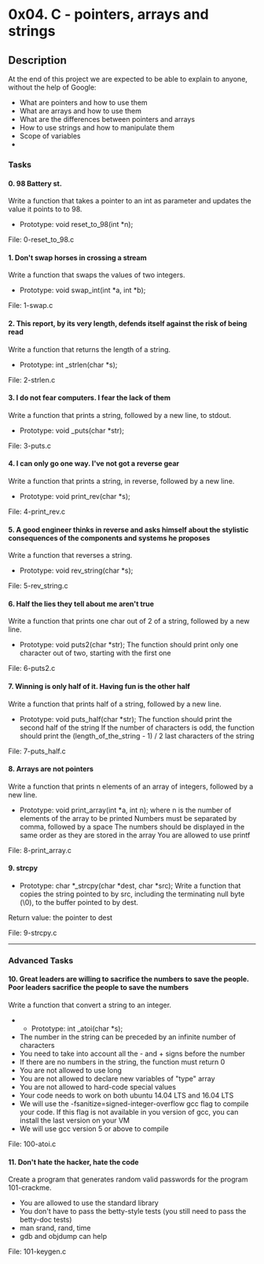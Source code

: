 # 0x04. C - pointers, arrays and strings
## Description
At the end of this project we are expected to be able to explain to anyone, without the help of Google:
- What are pointers and how to use them
- What are arrays and how to use them
- What are the differences between pointers and arrays
- How to use strings and how to manipulate them
- Scope of variables
- 

### Tasks
#### 0. 98 Battery st.

Write a function that takes a pointer to an int as parameter and updates the value it points to to 98.

- Prototype: void reset_to_98(int *n);

File: 0-reset_to_98.c

#### 1. Don't swap horses in crossing a stream

Write a function that swaps the values of two integers.

- Prototype: void swap_int(int *a, int *b);

File: 1-swap.c

#### 2. This report, by its very length, defends itself against the risk of being read

Write a function that returns the length of a string.

- Prototype: int _strlen(char *s);

File: 2-strlen.c

#### 3. I do not fear computers. I fear the lack of them

Write a function that prints a string, followed by a new line, to stdout.

- Prototype: void _puts(char *str);

File: 3-puts.c

#### 4. I can only go one way. I've not got a reverse gear

Write a function that prints a string, in reverse, followed by a new line.

- Prototype: void print_rev(char *s);

File: 4-print_rev.c

#### 5. A good engineer thinks in reverse and asks himself about the stylistic consequences of the components and systems he proposes

Write a function that reverses a string.

- Prototype: void rev_string(char *s);

File: 5-rev_string.c

#### 6. Half the lies they tell about me aren't true

Write a function that prints one char out of 2 of a string, followed by a new line.
- Prototype: void puts2(char *str);
The function should print only one character out of two, starting with the first one

File: 6-puts2.c

#### 7. Winning is only half of it. Having fun is the other half

Write a function that prints half of a string, followed by a new line.

- Prototype: void puts_half(char *str);
The function should print the second half of the string
If the number of characters is odd, the function should print the (length_of_the_string - 1) / 2 last characters of the string

File: 7-puts_half.c

#### 8. Arrays are not pointers

Write a function that prints n elements of an array of integers, followed by a new line.

- Prototype: void print_array(int *a, int n);
where n is the number of elements of the array to be printed
Numbers must be separated by comma, followed by a space
The numbers should be displayed in the same order as they are stored in the array
You are allowed to use printf

File: 8-print_array.c

#### 9. strcpy

- Prototype: char *_strcpy(char *dest, char *src);
Write a function that copies the string pointed to by src, including the terminating null byte (\0), to the buffer pointed to by dest.

Return value: the pointer to dest

File: 9-strcpy.c

___
### Advanced Tasks
#### 10. Great leaders are willing to sacrifice the numbers to save the people. Poor leaders sacrifice the people to save the numbers

Write a function that convert a string to an integer.

- - Prototype: int _atoi(char *s);
- The number in the string can be preceded by an infinite number of characters
- You need to take into account all the - and + signs before the number
- If there are no numbers in the string, the function must return 0
- You are not allowed to use long
- You are not allowed to declare new variables of "type" array
- You are not allowed to hard-code special values
- Your code needs to work on both ubuntu 14.04 LTS and 16.04 LTS
- We will use the -fsanitize=signed-integer-overflow gcc flag to compile your code. If this flag is not available in you version of gcc, you can install the last version on your VM
- We will use gcc version 5 or above to compile

File: 100-atoi.c

#### 11. Don't hate the hacker, hate the code

Create a program that generates random valid passwords for the program 101-crackme.

- You are allowed to use the standard library
- You don't have to pass the betty-style tests (you still need to pass the betty-doc tests)
- man srand, rand, time
- gdb and objdump can help

File: 101-keygen.c
